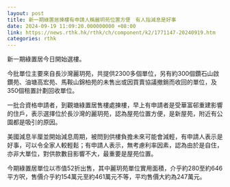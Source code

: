 ```yaml
---
layout: post
title: 新一期綠置居揀樓有申請人稱麗玥苑位置方便　有人指減息是好事　
date: 2024-09-19 11:09:20.000000000 +08:00
link: https://news.rthk.hk/rthk/ch/component/k2/1771147-20240919.htm
categories: rthk
---
```


新一期綠置居今日開始選樓。

今批單位主要來自長沙灣麗玥苑，共提供2300多個單位，另有約300個鑽石山啟鑽苑、油塘高宏苑、馬鞍山錦柏苑的未售出或因買賣協議撤銷而收回的單位，及350個租置計劃回收單位。

一批合資格申請者，到觀塘綠置居售樓處揀樓，早上有申請者是受華富邨重建影響的住戶，表示選擇位於長沙灣的麗玥苑，認為屋苑位置方便，是新屋苑，附近有公園都是吸引的原因。

美國減息半厘並開始減息周期，被問到供樓負擔未來可能會減輕，有申請人表示是好事，可以令全家人較輕鬆；有申請人表示，無考慮利率因素，認為由於是自住，亦非大單位，對供款數目影響不大，最重要是屋苑位置。

今期綠置居單位以巿值52折出售，其中麗玥苑單位實用面積，介乎約280至約646平方呎，售價介乎約154萬元至約461萬元不等，平均售價大約為247萬元。
